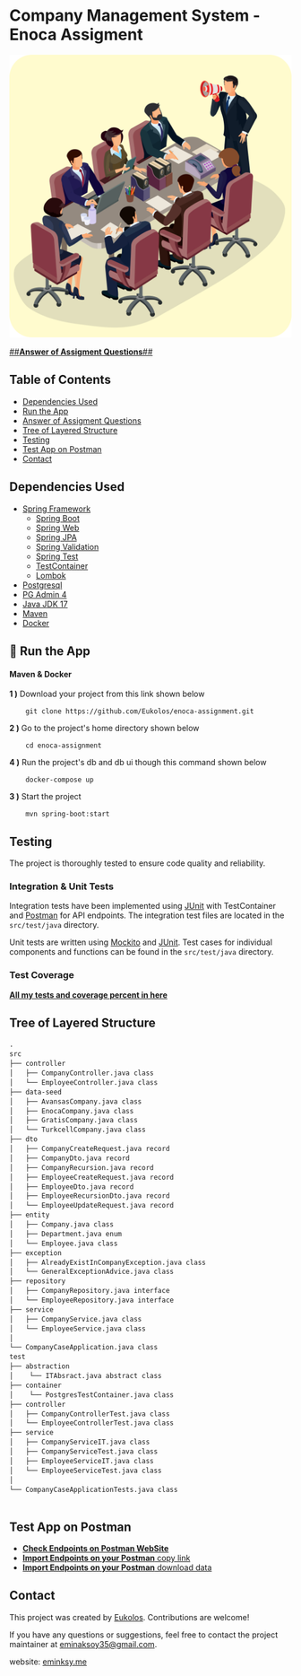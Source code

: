 # Company Management System - Enoca Assigment
<img src="image/photo.png" alt="feature"/>

[##**Answer of Assigment Questions**##](https://github.com/Eukolos/enoca-assignment/blob/master/ANSWER.md)  

## Table of Contents

- [Dependencies Used](#dependencies-used)
- [Run the App](#🔨-run-the-app)
- [Answer of Assigment Questions](https://github.com/Eukolos/enoca-assignment/blob/master/ANSWER.md)
- [Tree of Layered Structure](#tree-of-layered-structure)
- [Testing](#testing)
- [Test App on Postman](#test-app-on-postman)
- [Contact](#contact)

## Dependencies Used
- [Spring Framework](https://docs.spring.io/spring-framework/docs/current/reference/html/)
    - [Spring Boot](https://spring.io/projects/spring-boot)
    - [Spring Web](https://docs.spring.io/spring-framework/docs/3.2.x/spring-framework-reference/html/mvc.html)
    - [Spring JPA](https://spring.io/projects/spring-data-jpa)
    - [Spring Validation](https://docs.spring.io/spring-framework/docs/4.1.x/spring-framework-reference/html/validation.html)
    - [Spring Test](https://docs.spring.io/spring-boot/docs/1.5.2.RELEASE/reference/html/boot-features-testing.html)
    - [TestContainer](https://testcontainers.com/)
    - [Lombok](https://projectlombok.org/)
- [Postgresql](https://www.postgresql.org/)
- [PG Admin 4](https://www.pgadmin.org/docs/)
- [Java JDK 17](https://docs.oracle.com/en/java/javase/17/docs/api/index.html)
- [Maven](https://maven.apache.org/)
- [Docker](https://www.docker.com/)


## 🔨 Run the App

#### Maven & Docker

<b>1 )</b> Download your project from this link shown below
```
    git clone https://github.com/Eukolos/enoca-assignment.git
```

<b>2 )</b> Go to the project's home directory shown below
```
    cd enoca-assignment
```
<b>4 )</b> Run the project's db and db ui though this command shown below
```
    docker-compose up
```

<b>3 )</b> Start the project
```
    mvn spring-boot:start
```

## Testing

The project is thoroughly tested to ensure code quality and reliability.

### Integration & Unit Tests

Integration tests have been implemented using [JUnit](https://junit.org/) with TestContainer and [Postman](https://www.postman.com/) for API endpoints. The integration test files are located in the `src/test/java` directory.

Unit tests are written using [Mockito](https://site.mockito.org/) and [JUnit](https://junit.org/). Test cases for individual components and functions can be found in the `src/test/java` directory.

### Test Coverage

[**All my tests and coverage percent in here**](https://raw.githack.com/Eukolos/enoca-assignment/master/htmlReport/index.html)


## Tree of Layered Structure

```txt
.
src
├── controller
│   ├── CompanyController.java class
│   └── EmployeeController.java class
├── data-seed
│   ├── AvansasCompany.java class
│   ├── EnocaCompany.java class
│   ├── GratisCompany.java class
│   └── TurkcellCompany.java class
├── dto
│   ├── CompanyCreateRequest.java record
│   ├── CompanyDto.java record
│   ├── CompanyRecursion.java record
│   ├── EmployeeCreateRequest.java record
│   ├── EmployeeDto.java record
│   ├── EmployeeRecursionDto.java record
│   └── EmployeeUpdateRequest.java record
├── entity
│   ├── Company.java class
│   ├── Department.java enum
│   └── Employee.java class
├── exception
│   ├── AlreadyExistInCompanyException.java class
│   └── GeneralExceptionAdvice.java class
├── repository
│   ├── CompanyRepository.java interface
│   └── EmployeeRepository.java interface
├── service
│   ├── CompanyService.java class
│   └── EmployeeService.java class
│  
└── CompanyCaseApplication.java class
test
├── abstraction
│    └── ITAbsract.java abstract class
├── container
│    └── PostgresTestContainer.java class
├── controller
│   ├── CompanyControllerTest.java class
│   └── EmployeeControllerTest.java class
├── service
│   ├── CompanyServiceIT.java class
│   ├── CompanyServiceTest.java class
│   ├── EmployeeServiceIT.java class
│   └── EmployeeServiceTest.java class
│  
└── CompanyCaseApplicationTests.java class
  
```

## Test App on Postman
- [**Check Endpoints on Postman WebSite**](https://documenter.getpostman.com/view/20436403/2s946mZpXo)
- [**Import Endpoints on your Postman** copy link](https://api.postman.com/collections/20436403-f8c43a7b-9ce8-40ed-a7e8-6a130a18159c?access_key=PMAT-01H61BPSATH41C0QW1DF86AT8S)
- [**Import Endpoints on your Postman** download data](https://github.com/Eukolos/enoca-assignment/tree/master/postman)

## Contact

This project was created by [Eukolos](https://github.com/Eukolos). Contributions are welcome!

If you have any questions or suggestions, feel free to contact the project maintainer at eminaksoy35@gmail.com.

website: [eminksy.me](https://eminksy.me/)
